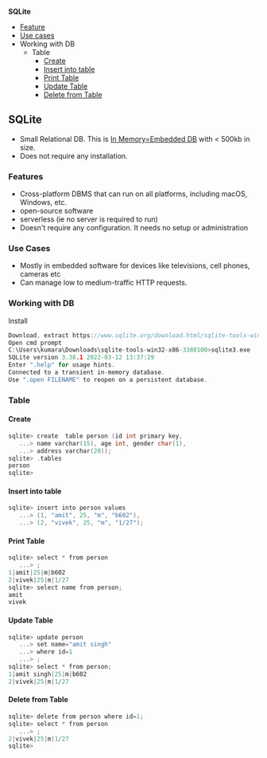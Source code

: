 **SQLite**
- [Feature](#f)
- [Use cases](#u)
- Working with DB
  - Table
    - [Create](#c)
    - [Insert into table](#i)
    - [Print Table](#p)
    - [Update Table](#u)
    - [Delete from Table](#d)

## SQLite
- Small Relational DB. This is [In Memory=Embedded DB](/System-Design/Concepts/Databases/README.md#i) with < 500kb in size.
- Does not require any installation.

<a name=f></a>
### Features
- Cross-platform DBMS that can run on all platforms, including macOS, Windows, etc.
- open-source software
- serverless (ie no server is required to run)
- Doesn't require any configuration. It needs no setup or administration

<a name=u></a>
### Use Cases
- Mostly in embedded software for devices like televisions, cell phones, cameras etc
- Can manage low to medium-traffic HTTP requests.

### Working with DB
Install
```c
Download, extract https://www.sqlite.org/download.html/sqlite-tools-win32-x86-3380100.zip
Open cmd prompt
C:\Users\kumara\Downloads\sqlite-tools-win32-x86-3380100>sqlite3.exe
SQLite version 3.38.1 2022-03-12 13:37:29
Enter ".help" for usage hints.
Connected to a transient in-memory database.
Use ".open FILENAME" to reopen on a persistent database.
```
### Table
<a name=c></a>
#### Create
```c
sqlite> create  table person (id int primary key,
   ...> name varchar(15), age int, gender char(1),
   ...> address varchar(20));
sqlite> .tables
person
sqlite>
```
<a name=i></a>
#### Insert into table
```c
sqlite> insert into person values
   ...> (1, "amit", 25, "m", "b602"),
   ...> (2, "vivek", 25, "m", "1/27");
```
<a name=p></a>
#### Print Table
```c
sqlite> select * from person
   ...> ;
1|amit|25|m|b602
2|vivek|25|m|1/27
sqlite> select name from person;
amit
vivek
```
<a name=u></a>
#### Update Table
```c
sqlite> update person
   ...> set name="amit singh"
   ...> where id=1
   ...> ;
sqlite> select * from person;
1|amit singh|25|m|b602
2|vivek|25|m|1/27
```
<a name=d></a>
#### Delete from Table
```c
sqlite> delete from person where id=1;
sqlite> select * from person
   ...> ;
2|vivek|25|m|1/27
sqlite>
```
